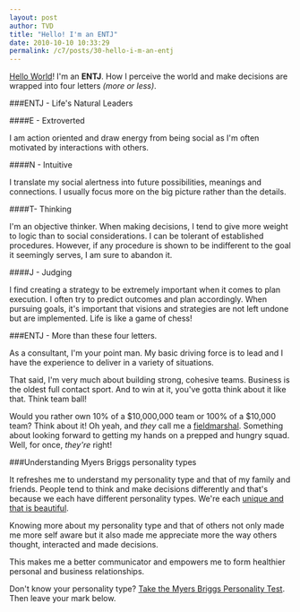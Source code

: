 ```yaml
---
layout: post
author: TVD
title: "Hello! I'm an ENTJ"
date: 2010-10-10 10:33:29
permalink: /c7/posts/30-hello-i-m-an-entj
---
```


[Hello World][1]! I'm an **ENTJ**. How I perceive the world and make decisions are wrapped into four letters *(more or less)*.

###ENTJ - Life's Natural Leaders

####E -  Extroverted

I am action oriented and draw energy from being social as I'm often motivated by interactions with others.   

####N - Intuitive

I translate my social alertness into future possibilities, meanings and connections. I usually focus more on the big picture rather than the details.  

####T- Thinking

I'm an objective thinker. When making decisions, I tend to give more weight to logic than to social considerations. I can be tolerant of established procedures. However, if any procedure is shown to be indifferent to the goal it seemingly serves, I am sure to abandon it.

####J - Judging

I find creating a strategy to be extremely important when it comes to plan execution. I often try to predict outcomes and plan accordingly. When pursuing goals, it's important that visions and strategies are not left undone but are implemented. Life is like a game of chess! 

###ENTJ - More than these four letters.

As a consultant, I'm your point man. My basic driving force is to lead and I have the experience to deliver in a variety of situations.

That said, I'm very much about building strong, cohesive teams. Business is the oldest full contact sport. And to win at it, you've gotta think about it like that. Think team ball!

Would you rather own 10% of a $10,000,000 team or 100% of a $10,000 team? Think about it! Oh yeah, and *they* call me a [fieldmarshal][2]. Something about looking forward to getting my hands on a prepped and hungry squad. Well, for once, *they're* right!

###Understanding Myers Briggs personality types

It refreshes me to understand my personality type and that of my family and friends. People tend to think and make decisions differently and that's because we each have different personality types. We're each [unique and that is beautiful][3].

Knowing more about my personality type and that of others not only made me more self aware but it also made me appreciate more the way others thought, interacted and made decisions.

This makes me a better communicator and empowers me to form healthier personal and business relationships.

Don't know your personality type? [Take the Myers Briggs Personality Test][4]. Then leave your mark below.


  [1]: http://techoctave.com/c7/posts/1-hello-world
  [2]: http://en.wikipedia.org/wiki/Fieldmarshal
  [3]: http://techoctave.com/c7/posts/27-stop-faking-the-plural
  [4]: http://www.humanmetrics.com/cgi-win/JTypes2.asp
